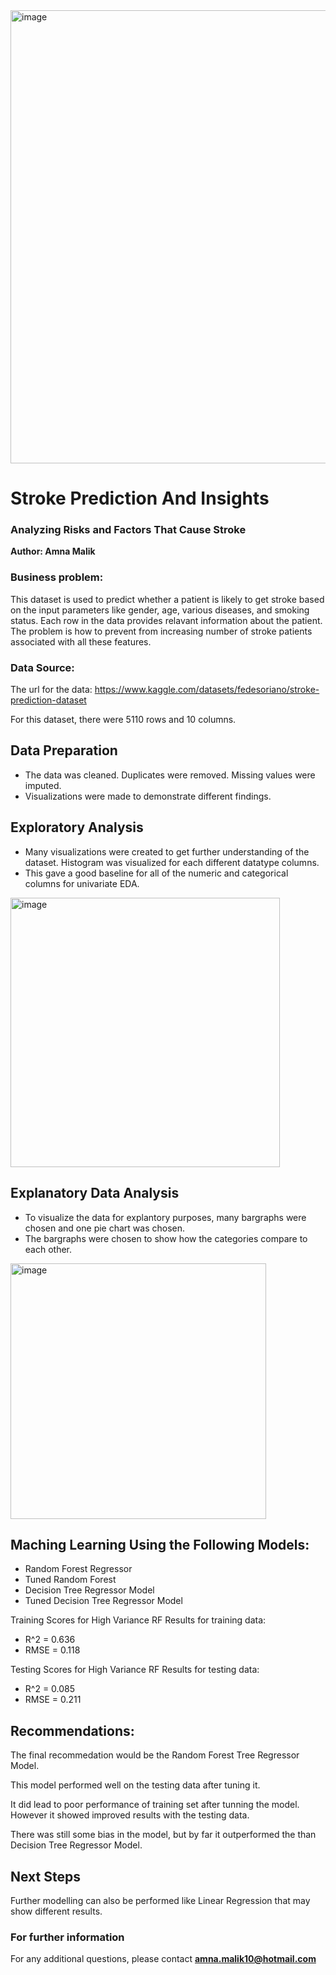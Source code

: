 <img width="725" alt="image" src="https://user-images.githubusercontent.com/124516948/227580494-a2aa9632-a720-4777-9778-6b63678b325d.png">


# Stroke Prediction And Insights
### Analyzing Risks and Factors That Cause Stroke
**Author: Amna Malik**

### Business problem:
This dataset is used to predict whether a patient is likely to get stroke based on the input parameters like gender, age, various diseases, and smoking status. Each row in the data provides relavant information about the patient. The problem is how to prevent from increasing number of stroke patients associated with all these features.

### Data Source:
The url for the data: https://www.kaggle.com/datasets/fedesoriano/stroke-prediction-dataset

For this dataset, there were 5110 rows and 10 columns.

## Data Preparation

- The data was cleaned. Duplicates were removed. Missing values were imputed. 
- Visualizations were made to demonstrate different findings.

## Exploratory Analysis


- Many visualizations were created to get further understanding of the dataset. Histogram was visualized for each different datatype columns. 
- This gave a good baseline for all of the numeric and categorical columns for univariate EDA.

<img width="431" alt="image" src="https://user-images.githubusercontent.com/124516948/232090451-2cb4ce5b-69b2-4bd9-b810-1d54e0536064.png">

## Explanatory Data Analysis

- To visualize the data for explantory purposes, many bargraphs were chosen and one pie chart was chosen.
- The bargraphs were chosen to show how the categories compare to each other. 

<img width="409" alt="image" src="https://user-images.githubusercontent.com/124516948/232091388-3901137d-02c0-4fb4-98ed-cf4fad2b5e5e.png">

## Maching Learning Using the Following Models:

- Random Forest Regressor
- Tuned Random Forest
- Decision Tree Regressor Model
- Tuned Decision Tree Regressor Model

Training Scores for High Variance RF
Results for training data:
  - R^2 = 0.636
  - RMSE = 0.118



Testing Scores for High Variance RF
Results for testing data:
  - R^2 = 0.085
  - RMSE = 0.211
  
 ## Recommendations:

The final recommedation would be the Random Forest Tree Regressor Model.

This model performed well on the testing data after tuning it.

It did lead to poor performance of training set after tunning the model. However it showed improved results with the testing data.

There was still some bias in the model, but by far it outperformed the than Decision Tree Regressor Model.

## Next Steps

Further modelling can also be performed like Linear Regression that may show different results. 


### For further information


For any additional questions, please contact **amna.malik10@hotmail.com**





  
  
  
 

